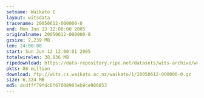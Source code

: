 ```yaml
---
setname: Waikato I
layout: witsdata
tracename: 20050612-000000-0
end: Mon Jun 13 12:00:00 2005
originalname: 20050612-000000-0
gzsize: 2,239 MB
len: 24:00:00
start: Sun Jun 12 12:00:01 2005
totalwirelen: 38,036 MB
ripedownload: https://data-repository.ripe.net/datasets/wits-archive/waikato/1/20050612-000000-0.gz
pkts: 86 million
download: ftp://wits.cs.waikato.ac.nz/waikato/1/20050612-000000-0.gz
size: 6,324 MB
md5: dcdfff79fdc6f67008903eb9ce900853
---
```

